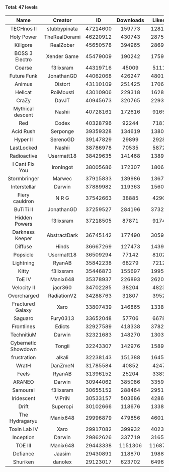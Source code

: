 #### Total: 47 levels

| Name | Creator | ID | Downloads | Likes |
|:---:|:---:|:---:|:---:|:---:|
| TECHnos II | stubbypinata | 47214600 | 159773 | 12817
| Holy Power | TheRealDorami | 46220912 | 430743 | 28752
| Killgore | RealZober | 45650578 | 394965 | 28695
| BOSS 3 Electro | Xender Game | 45479009 | 190242 | 17592
| Coarse | f3lixsram | 44319716 | 45009 | 5111
| Future Funk | JonathanGD | 44062068 | 426247 | 48013
| Animus | Distort | 43110109 | 251425 | 17065
| Hellcat | RoiMousti | 43010906 | 229318 | 16282
| CraZy | DavJT | 40945673 | 320765 | 22938
| Mythical descent | Nashii | 40728161 | 172616 | 9165
| Red | Codex | 40328796 | 92244 | 7181
| Acid Rush | Serponge | 39359328 | 134619 | 13808
| Hyper II | SerenoGD | 39147829 | 29899 | 2928
| LastLocked | Nashii | 38786978 | 70535 | 5872
| Radioactive | Usermatt18 | 38429635 | 141468 | 13898
| I Cant Fix You | IronIngot | 38005686 | 172307 | 18069
| Stormbringer | Marwec | 37915833 | 139986 | 13672
| Interstellar | Darwin | 37889982 | 119363 | 15608
| Fiery cauldron | N R G | 37542663 | 38885 | 4290
| BuTiTi II | JonathanGD | 37259527 | 284196 | 37329
| Hidden Powers | f3lixsram | 37218505 | 87871 | 9174
| Darkness Keeper | AbstractDark | 36745142 | 177490 | 30590
| Diffuse | Hinds | 36667269 | 127473 | 14399
| Popsicle | Usermatt18 | 36509294 | 77142 | 8102
| Lightning | RyanAB | 35842238 | 68279 | 7212
| Kitty | f3lixsram | 35446873 | 155697 | 19957
| ToE IV  | Manix648 | 35378937 | 226893 | 26207
| Velocity II | jacr360 | 34702285 | 38204 | 4823
| Overcharged | RadiationV2 | 34288763 | 31807 | 3952
| Fractured Galaxy  | Xaro | 33807439 | 146865 | 13384
| Saguaro | Fury0313 | 33652048 | 57706 | 6678
| Frontlines | Edicts | 32927589 | 418338 | 37820
| TechnitiuM | Darwin | 32321683 | 148270 | 13030
| Cybernetic Showdown  | Tongii | 32243307 | 142976 | 15898
| frustration | alkali | 32238143 | 151388 | 16454
| WratH | DanZmeN | 31785584 | 40852 | 4247
| Feels | RyanAB | 31396152 | 25204 | 3383
| ARANEO | Darwin | 30944062 | 385086 | 33595
| Samourai | f3lixsram | 30655152 | 288464 | 29515
| Iridescent | ViPriN | 30533157 | 503686 | 42860
| Drift | Superopi | 30102666 | 118676 | 13380
| The Hydragaryu | Manix648 | 29996879 | 479856 | 46011
| Toxin Lab IV | Xaro | 29917082 | 399932 | 40239
| Inception | Darwin | 29862626 | 337719 | 31655
| TOE III | Manix648 | 29443338 | 1151306 | 116870
| Defiance | Jaasim | 29430891 | 118870 | 19887
| Shuriken | danolex | 29123017 | 623702 | 64969
